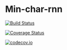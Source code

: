 # Min-char-rnn

[![Build Status](https://travis-ci.org/zhmz90/Min-char-rnn.jl.svg?branch=master)](https://travis-ci.org/zhmz90/Min-char-rnn.jl)

[![Coverage Status](https://coveralls.io/repos/zhmz90/Min-char-rnn.jl/badge.svg?branch=master&service=github)](https://coveralls.io/github/zhmz90/Min-char-rnn.jl?branch=master)

[![codecov.io](http://codecov.io/github/zhmz90/Min-char-rnn.jl/coverage.svg?branch=master)](http://codecov.io/github/zhmz90/Min-char-rnn.jl?branch=master)
